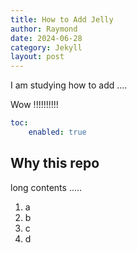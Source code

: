 ```yaml
---
title: How to Add Jelly
author: Raymond
date: 2024-06-28
category: Jekyll
layout: post
---
```


I am studying how to add ....

Wow !!!!!!!!!!

```yaml
toc:
    enabled: true
```

Why this repo
-------------

long contents .....

1. a
2. b
3. c
4. d
